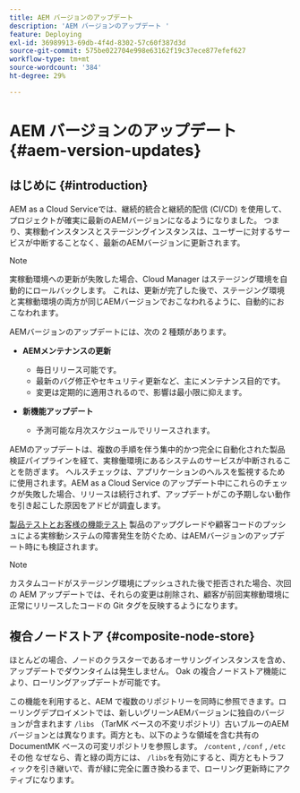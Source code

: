 ```yaml
---
title: AEM バージョンのアップデート
description: 'AEM バージョンのアップデート '
feature: Deploying
exl-id: 36989913-69db-4f4d-8302-57c60f387d3d
source-git-commit: 575be022704e998e63162f19c37ece877efef627
workflow-type: tm+mt
source-wordcount: '384'
ht-degree: 29%

---
```



# AEM バージョンのアップデート {#aem-version-updates}

## はじめに {#introduction}

AEM as a Cloud Serviceでは、継続的統合と継続的配信 (CI/CD) を使用して、プロジェクトが確実に最新のAEMバージョンになるようになりました。 つまり、実稼動インスタンスとステージングインスタンスは、ユーザーに対するサービスが中断することなく、最新のAEMバージョンに更新されます。

>[!NOTE]
>
>実稼動環境への更新が失敗した場合、Cloud Manager はステージング環境を自動的にロールバックします。 これは、更新が完了した後で、ステージング環境と実稼動環境の両方が同じAEMバージョンでおこなわれるように、自動的におこなわれます。

AEMバージョンのアップデートには、次の 2 種類があります。

* **AEMメンテナンスの更新**

   * 毎日リリース可能です。
   * 最新のバグ修正やセキュリティ更新など、主にメンテナンス目的です。
   * 変更は定期的に適用されるので、影響は最小限に抑えます。

* **新機能アップデート**

   * 予測可能な月次スケジュールでリリースされます。

AEMのアップデートは、複数の手順を伴う集中的かつ完全に自動化された製品検証パイプラインを経て、実稼働環境にあるシステムのサービスが中断されることを防ぎます。 ヘルスチェックは、アプリケーションのヘルスを監視するために使用されます。AEM as a Cloud Service のアップデート中にこれらのチェックが失敗した場合、リリースは続行されず、アップデートがこの予期しない動作を引き起こした原因をアドビが調査します。

[製品テストとお客様の機能テスト](/help/implementing/cloud-manager/overview-test-results.md#functional-testing) 製品のアップグレードや顧客コードのプッシュによる実稼動システムの障害発生を防ぐため、はAEMバージョンのアップデート時にも検証されます。

>[!NOTE]
>
>カスタムコードがステージング環境にプッシュされた後で拒否された場合、次回の AEM アップデートでは、それらの変更は削除され、顧客が前回実稼動環境に正常にリリースしたコードの Git タグを反映するようになります。

## 複合ノードストア {#composite-node-store}

ほとんどの場合、ノードのクラスターであるオーサリングインスタンスを含め、アップデートでダウンタイムは発生しません。 Oak の複合ノードストア機能により、ローリングアップデートが可能です。

この機能を利用すると、AEM で複数のリポジトリーを同時に参照できます。ローリングデプロイメントでは、新しいグリーンAEMバージョンに独自のバージョンが含まれます `/libs` （TarMK ベースの不変リポジトリ）古いブルーのAEMバージョンとは異なります。両方とも、以下のような領域を含む共有の DocumentMK ベースの可変リポジトリを参照します。 `/content` , `/conf` , `/etc` その他 なぜなら、青と緑の両方には、 `/libs`を有効にすると、両方ともトラフィックを引き継いで、青が緑に完全に置き換わるまで、ローリング更新時にアクティブになります。
